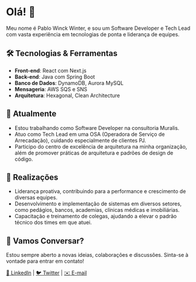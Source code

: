 # Olá! 👋

Meu nome é Pablo Winck Winter, e sou um Software Developer e Tech Lead com vasta experiência em tecnologias de ponta e liderança de equipes.

## 🛠️ Tecnologias & Ferramentas
- **Front-end**: React com Next.js
- **Back-end**: Java com Spring Boot
- **Banco de Dados**: DynamoDB, Aurora MySQL
- **Mensageria**: AWS SQS e SNS
- **Arquitetura**: Hexagonal, Clean Architecture

## 🌱 Atualmente
- Estou trabalhando como Software Developer na consultoria Muralis.
- Atuo como Tech Lead em uma OSA (Operadora de Serviço de Arrecadação), cuidando especialmente de clientes PJ.
- Participo do centro de excelência de arquitetura na minha organização, além de promover práticas de arquitetura e padrões de design de código.

## 🌟 Realizações
- Liderança proativa, contribuindo para a performance e crescimento de diversas equipes.
- Desenvolvimento e implementação de sistemas em diversos setores, como pedágios, bancos, academias, clínicas médicas e imobiliárias.
- Capacitação e treinamento de colegas, ajudando a elevar o padrão técnico dos times em que atuei.

## 💬 Vamos Conversar?
Estou sempre aberto a novas ideias, colaborações e discussões. Sinta-se à vontade para entrar em contato!

[🔗 LinkedIn](https://www.linkedin.com/in/pablowinck/) | [🐦 Twitter](https://twitter.com/dev_winter) | [✉️ E-mail](mailto:contato@pablowinter.com.br)
